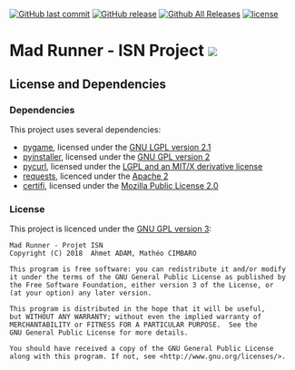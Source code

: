 [![GitHub last commit](https://img.shields.io/github/last-commit/DiscowZombie/MadRunner.svg)](http://github.com/DiscowZombie/MadRunner)
[![GitHub release](https://img.shields.io/github/release/DiscowZombie/MadRunner.svg?colorB=1565C)](https://github.com/DiscowZombie/MadRunner/releases/latest)
[![Github All Releases](https://img.shields.io/github/downloads/DiscowZombie/MadRunner/total.svg)](https://github.com/DiscowZombie/MadRunner/releases/latest)
[![license](https://img.shields.io/github/license/DiscowZombie/MadRunner.svg)](https://github.com/DiscowZombie/MadRunner/blob/dev/LICENSE)

# Mad Runner - ISN Project [![](https://img.shields.io/badge/Lire%20en-FRANCAIS-blue.svg)](https://github.com/DiscowZombie/MadRunner/blob/dev/README.md)

## License and Dependencies

### Dependencies

This project uses several dependencies:
- [pygame](https://github.com/pygame/pygame), licensed under the [GNU LGPL version 2.1](https://www.gnu.org/copyleft/lesser.html)
- [pyinstaller](https://github.com/pyinstaller/pyinstaller), licensed under the [GNU GPL version 2](https://gnu.org/licenses/gpl-2.0.html)
- [pycurl](https://github.com/pycurl/pycurl), licensed under the [LGPL and an MIT/X derivative license](https://github.com/pycurl/pycurl#license)
- [requests](http://docs.python-requests.org/en/master/), licenced under the [Apache 2](https://www.apache.org/licenses/LICENSE-2.0)
- [certifi](https://pypi.org/project/certifi/), licensed under the [Mozilla Public License 2.0](https://www.mozilla.org/en-US/MPL/2.0/)


### License

This project is licenced under the [GNU GPL version 3](https://github.com/DiscowZombie/MadRunner/blob/dev/LICENSE):
```
Mad Runner - Projet ISN
Copyright (C) 2018  Ahmet ADAM, Mathéo CIMBARO

This program is free software: you can redistribute it and/or modify
it under the terms of the GNU General Public License as published by
the Free Software Foundation, either version 3 of the License, or
(at your option) any later version.

This program is distributed in the hope that it will be useful,
but WITHOUT ANY WARRANTY; without even the implied warranty of
MERCHANTABILITY or FITNESS FOR A PARTICULAR PURPOSE.  See the
GNU General Public License for more details.

You should have received a copy of the GNU General Public License
along with this program. If not, see <http://www.gnu.org/licenses/>.
```
